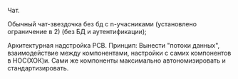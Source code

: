 
Чат.

Обычный чат-звездочка без бд с n-учасниками (установлено ограничение в 2) (без БД и аутентификации);

Архитектурная надстройка PCB. Принцип: Вынести "потоки данных", взаимодействие между компонентами, настройки с самих
компонентов в HOC(ХОК)и. Сами же компоненты максимально автономизировать и стандартизировать.
